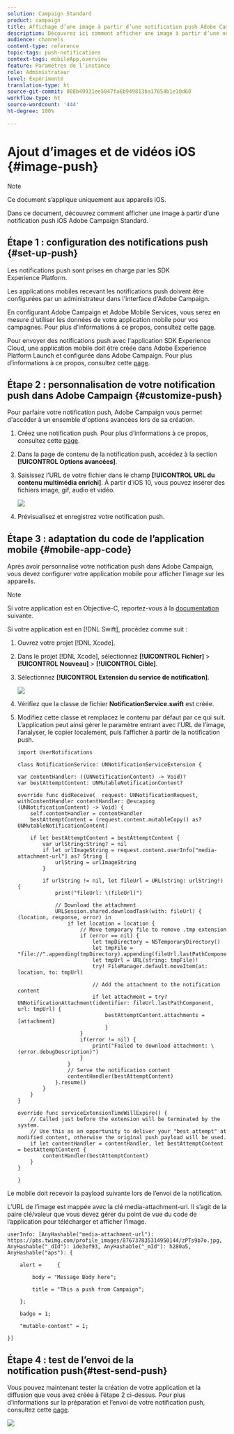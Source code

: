 ```yaml
---
solution: Campaign Standard
product: campaign
title: Affichage d’une image à partir d’une notification push Adobe Campaign Standard
description: Découvrez ici comment afficher une image à partir d’une notification push Adobe Campaign Standard sur un appareil iOS.
audience: channels
content-type: reference
topic-tags: push-notifications
context-tags: mobileApp,overview
feature: Paramétres de l’instance
role: Administrateur
level: Expérimenté
translation-type: ht
source-git-commit: 088b49931ee5047fa6b949813ba17654b1e10d60
workflow-type: ht
source-wordcount: '444'
ht-degree: 100%

---
```



# Ajout d’images et de vidéos iOS {#image-push}

>[!NOTE]
>
>Ce document s’applique uniquement aux appareils iOS.

Dans ce document, découvrez comment afficher une image à partir d’une notification push iOS Adobe Campaign Standard.

## Étape 1 : configuration des notifications push {#set-up-push}

Les notifications push sont prises en charge par les SDK Experience Platform.

Les applications mobiles recevant les notifications push doivent être configurées par un administrateur dans l&#39;interface d&#39;Adobe Campaign.

En configurant Adobe Campaign et Adobe Mobile Services, vous serez en mesure d&#39;utiliser les données de votre application mobile pour vos campagnes. Pour plus d’informations à ce propos, consultez cette [page](https://helpx.adobe.com/fr/campaign/kb/configuring-app-sdk.html).

Pour envoyer des notifications push avec l&#39;application SDK Experience Cloud, une application mobile doit être créée dans Adobe Experience Platform Launch et configurée dans Adobe Campaign. Pour plus d’informations à ce propos, consultez cette [page](https://helpx.adobe.com/fr/campaign/kb/configuring-app-sdk.html#ChannelspecificapplicationconfigurationinAdobeCampaign).

## Étape 2 : personnalisation de votre notification push dans Adobe Campaign {#customize-push}

Pour parfaire votre notification push, Adobe Campaign vous permet d&#39;accéder à un ensemble d&#39;options avancées lors de sa création.

1. Créez une notification push. Pour plus d’informations à ce propos, consultez cette [page](../../channels/using/preparing-and-sending-a-push-notification.md).

1. Dans la page de contenu de la notification push, accédez à la section **[!UICONTROL Options avancées]**.

1. Saisissez l’URL de votre fichier dans le champ **[!UICONTROL URL du contenu multimédia enrichi]**.
À partir d’iOS 10, vous pouvez insérer des fichiers image, gif, audio et vidéo.

   ![](assets/push_notif_advanced_6.png)

1.  Prévisualisez et enregistrez votre notification push.

## Étape 3 : adaptation du code de l’application mobile {#mobile-app-code}

Après avoir personnalisé votre notification push dans Adobe Campaign, vous devez configurer votre application mobile pour afficher l’image sur les appareils.

>[!NOTE]
>
>Si votre application est en Objective-C, reportez-vous à la [documentation](https://docs.adobe.com/content/help/fr-FR/mobile-services/ios/messaging-ios/push-messaging/c-set-up-rich-push-notif-ios.html) suivante.

Si votre application est en [!DNL Swift], procédez comme suit :

1. Ouvrez votre projet [!DNL Xcode].

1. Dans le projet [!DNL Xcode], sélectionnez **[!UICONTROL Fichier]** > **[!UICONTROL Nouveau]** > **[!UICONTROL Cible]**.

1. Sélectionnez **[!UICONTROL Extension du service de notification]**.

   ![](assets/push_notif_advanced_12.png)

1. Vérifiez que la classe de fichier **NotificationService.swift** est créée.

1. Modifiez cette classe et remplacez le contenu par défaut par ce qui suit.
L’application peut ainsi gérer le paramètre entrant avec l’URL de l’image, l’analyser, le copier localement, puis l’afficher à partir de la notification push.

   ```
   import UserNotifications
   
   class NotificationService: UNNotificationServiceExtension {
   
   var contentHandler: ((UNNotificationContent) -> Void)?
   var bestAttemptContent: UNMutableNotificationContent?
   
   override func didReceive(_ request: UNNotificationRequest, withContentHandler contentHandler: @escaping (UNNotificationContent) -> Void) {
       self.contentHandler = contentHandler
       bestAttemptContent = (request.content.mutableCopy() as? UNMutableNotificationContent)
   
       if let bestAttemptContent = bestAttemptContent {
           var urlString:String? = nil
           if let urlImageString = request.content.userInfo["media-attachment-url"] as? String {
               urlString = urlImageString
           }
   
           if urlString != nil, let fileUrl = URL(string: urlString!) {
               print("fileUrl: \(fileUrl)")
   
               // Download the attachment
               URLSession.shared.downloadTask(with: fileUrl) { (location, response, error) in
                   if let location = location {
                       // Move temporary file to remove .tmp extension
                       if (error == nil) {
                           let tmpDirectory = NSTemporaryDirectory()
                           let tmpFile = "file://".appending(tmpDirectory).appending(fileUrl.lastPathComponent)
                           let tmpUrl = URL(string: tmpFile)!
                           try! FileManager.default.moveItem(at: location, to: tmpUrl)
   
                           // Add the attachment to the notification content
                           if let attachment = try? UNNotificationAttachment(identifier: fileUrl.lastPathComponent, url: tmpUrl) {
                               bestAttemptContent.attachments = [attachment]
                               }
                       }
                       if(error != nil) {
                           print("Failed to download attachment: \(error.debugDescription)")
                       }
                   }
                   // Serve the notification content
                   contentHandler(bestAttemptContent)
               }.resume()
           }
       }
   }
   
   override func serviceExtensionTimeWillExpire() {
       // Called just before the extension will be terminated by the system.
       // Use this as an opportunity to deliver your "best attempt" at modified content, otherwise the original push payload will be used.
       if let contentHandler = contentHandler, let bestAttemptContent = bestAttemptContent {
           contentHandler(bestAttemptContent)
       }
   }
   
   }
   ```

Le mobile doit recevoir la payload suivante lors de l’envoi de la notification.

L’URL de l’image est mappée avec la clé media-attachment-url. Il s’agit de la paire clé/valeur que vous devez gérer du point de vue du code de l’application pour télécharger et afficher l’image.

```
userInfo: [AnyHashable("media-attachment-url"): https://pbs.twimg.com/profile_images/876737835314950144/zPTs9b7o.jpg, AnyHashable("_dId"): 1de3ef93, AnyHashable("_mId"): h280a5, AnyHashable("aps"): {
 
    alert =     {
 
        body = "Message Body here";
 
        title = "This a push from Campaign";
 
    };
 
    badge = 1;
 
    "mutable-content" = 1;
 
}]
```

## Étape 4 : test de l’envoi de la notification push{#test-send-push}

Vous pouvez maintenant tester la création de votre application et la diffusion que vous avez créée à l’étape 2 ci-dessus. Pour plus d’informations sur la préparation et l’envoi de votre notification push, consultez cette [page](../../channels/using/preparing-and-sending-a-push-notification.md).

![](assets/push_notif_advanced_34.png)

